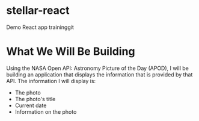 # stellar-react
Demo React app traininggit 

# What We Will Be Building
Using the NASA Open API: Astronomy Picture of the Day (APOD), I will be building an application that displays the information that is provided by that API. The information I will display is:

- The photo
- The photo's title
- Current date
- Information on the photo
